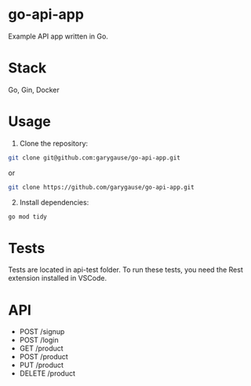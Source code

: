 # go-api-app

Example API app written in Go.

# Stack

Go, Gin, Docker

# Usage

1. Clone the repository:

```bash
git clone git@github.com:garygause/go-api-app.git
```

or

```bash
git clone https://github.com/garygause/go-api-app.git
```

2. Install dependencies:

```bash
go mod tidy
```

# Tests

Tests are located in api-test folder. To run these tests, you need the Rest extension installed in VSCode.

# API

- POST /signup
- POST /login
- GET /product
- POST /product
- PUT /product
- DELETE /product
